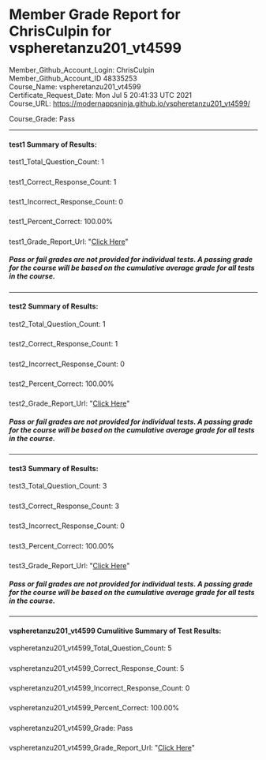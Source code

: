 # Member Grade Report for ChrisCulpin for vspheretanzu201_vt4599  
   
Member_Github_Account_Login: ChrisCulpin  
Member_Github_Account_ID 48335253  
Course_Name: vspheretanzu201_vt4599  
Certificate_Request_Date: Mon Jul  5 20:41:33 UTC 2021  
Course_URL: https://modernappsninja.github.io/vspheretanzu201_vt4599/  
   
Course_Grade: Pass
   
---  
#### test1 Summary of Results:  
test1_Total_Question_Count: 1
#####  
test1_Correct_Response_Count: 1
#####  
test1_Incorrect_Response_Count: 0
#####  
test1_Percent_Correct: 100.00%
#####  
test1_Grade_Report_Url: "[Click Here](https://github.com/modernappsninjas/ChrisCulpin/blob/main/static/userdata/courses/vspheretanzu201_vt4599/grade_report.pr330.test1.md)"
##### Pass or fail grades are not provided for individual tests. A passing grade for the course will be based on the cumulative average grade for all tests in the course.  
#####  
---  
#### test2 Summary of Results:  
test2_Total_Question_Count: 1
#####  
test2_Correct_Response_Count: 1
#####  
test2_Incorrect_Response_Count: 0
#####  
test2_Percent_Correct: 100.00%
#####  
test2_Grade_Report_Url: "[Click Here](https://github.com/modernappsninjas/ChrisCulpin/blob/main/static/userdata/courses/vspheretanzu201_vt4599/grade_report.pr331.test2.md)"
##### Pass or fail grades are not provided for individual tests. A passing grade for the course will be based on the cumulative average grade for all tests in the course.  
#####  
---  
#### test3 Summary of Results:  
test3_Total_Question_Count: 3
#####  
test3_Correct_Response_Count: 3
#####  
test3_Incorrect_Response_Count: 0
#####  
test3_Percent_Correct: 100.00%
#####  
test3_Grade_Report_Url: "[Click Here](https://github.com/modernappsninjas/ChrisCulpin/blob/main/static/userdata/courses/vspheretanzu201_vt4599/grade_report.pr332.test3.md)"
##### Pass or fail grades are not provided for individual tests. A passing grade for the course will be based on the cumulative average grade for all tests in the course.  
#####  
---  
#### vspheretanzu201_vt4599 Cumulitive Summary of Test Results:  
vspheretanzu201_vt4599_Total_Question_Count: 5  
#####  
vspheretanzu201_vt4599_Correct_Response_Count: 5  
#####  
vspheretanzu201_vt4599_Incorrect_Response_Count: 0 
#####  
vspheretanzu201_vt4599_Percent_Correct: 100.00%  
#####  
vspheretanzu201_vt4599_Grade: Pass  
#####  
vspheretanzu201_vt4599_Grade_Report_Url: "[Click Here](https://github.com/modernappsninjas/ChrisCulpin/blob/main/static/userdata/courses/vspheretanzu201_vt4599/grade_report.pr333.vspheretanzu201_vt4599.md)"
#####  
